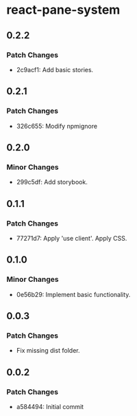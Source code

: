 # react-pane-system

## 0.2.2

### Patch Changes

- 2c9acf1: Add basic stories.

## 0.2.1

### Patch Changes

- 326c655: Modify npmignore

## 0.2.0

### Minor Changes

- 299c5df: Add storybook.

## 0.1.1

### Patch Changes

- 77271d7: Apply 'use client'.
  Apply CSS.

## 0.1.0

### Minor Changes

- 0e56b29: Implement basic functionality.

## 0.0.3

### Patch Changes

- Fix missing dist folder.

## 0.0.2

### Patch Changes

- a584494: Initial commit
